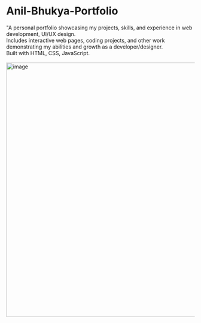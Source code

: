 # Anil-Bhukya-Portfolio

"A personal portfolio showcasing my projects, skills, and experience in web development, UI/UX design. <br>
Includes interactive web pages, coding projects, and other work demonstrating my abilities and growth as a developer/designer. <br>
Built with HTML, CSS, JavaScript.
<br>
<br>
<img width="1846" height="679" alt="image" src="https://github.com/user-attachments/assets/1d640cdb-9c0a-4b17-955c-f8bf86c00771" />
